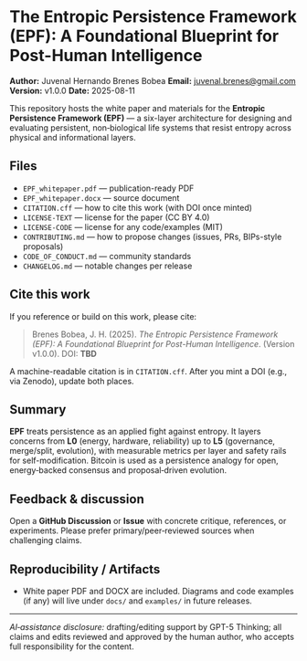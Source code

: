 # The Entropic Persistence Framework (EPF): A Foundational Blueprint for Post-Human Intelligence

**Author:** Juvenal Hernando Brenes Bobea 
**Email:** juvenal.brenes@gmail.com  
**Version:** v1.0.0 
**Date:** 2025-08-11

This repository hosts the white paper and materials for the **Entropic Persistence Framework (EPF)** — a six-layer architecture for designing and evaluating persistent, non‑biological life systems that resist entropy across physical and informational layers.

## Files
- `EPF_whitepaper.pdf` — publication-ready PDF
- `EPF_whitepaper.docx` — source document
- `CITATION.cff` — how to cite this work (with DOI once minted)
- `LICENSE-TEXT` — license for the paper (CC BY 4.0)
- `LICENSE-CODE` — license for any code/examples (MIT)
- `CONTRIBUTING.md` — how to propose changes (issues, PRs, BIPs-style proposals)
- `CODE_OF_CONDUCT.md` — community standards
- `CHANGELOG.md` — notable changes per release

## Cite this work
If you reference or build on this work, please cite:

> Brenes Bobea, J. H. (2025). *The Entropic Persistence Framework (EPF): A Foundational Blueprint for Post-Human Intelligence*. (Version v1.0.0). DOI: **TBD**

A machine-readable citation is in `CITATION.cff`. After you mint a DOI (e.g., via Zenodo), update both places.

## Summary
**EPF** treats persistence as an applied fight against entropy. It layers concerns from **L0** (energy, hardware, reliability) up to **L5** (governance, merge/split, evolution), with measurable metrics per layer and safety rails for self-modification. Bitcoin is used as a persistence analogy for open, energy‑backed consensus and proposal‑driven evolution.

## Feedback & discussion
Open a **GitHub Discussion** or **Issue** with concrete critique, references, or experiments. Please prefer primary/peer‑reviewed sources when challenging claims.

## Reproducibility / Artifacts
- White paper PDF and DOCX are included. Diagrams and code examples (if any) will live under `docs/` and `examples/` in future releases.

---

*AI‑assistance disclosure:* drafting/editing support by GPT-5 Thinking; all claims and edits reviewed and approved by the human author, who accepts full responsibility for the content.
